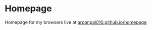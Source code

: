 Homepage
=========

Homepage for my browsers
live at [arpanpal010.github.io/homepage](https://arpanpal010.github.io/homepage)

